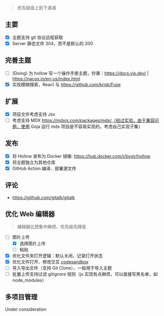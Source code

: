> 优先级由上到下递减

## 主要
- [x] 主题支持 git 协议远程获取
- [x] Server 静态文件 304，而不是默认的 200

## 完善主题

- [ ] (Doing) 为 hollow 写一个操作手册主题，抄袭：https://docs.yjs.dev/ | https://nacos.io/en-us/index.html 
- [x] 实现模糊搜索，React 与 https://github.com/krisk/Fuse

## 扩展

- [x] 项目文件考虑支持 Jsx
- [ ] 考虑支持 MDX https://mdxjs.com/packages/mdx/（经过实验，由于兼容问题，使用 Goja 运行 mdx 项目是不容易实现的，考虑自己实现子集）

## 发布

- [x] 将 Hollow 发布为 Docker 镜像: https://hub.docker.com/r/bysir/hollow
- [x] 将主题独立为其他仓库
- [x] GitHub Action 编译、部署源文件

## 评论
- https://github.com/gitalk/gitalk

## 优化 Web 编辑器

> 编辑器比想象中麻烦，优先级先降低

- [ ] 图片上传
    - [x] 选择图片上传
    - [ ] 粘贴
- [x] 优化文件夹打开逻辑：默认关闭，记录打开状态
- [x] 
  优化文件打开、修改交互 [codesandbox](https://codesandbox.io/s/uploadcare-react-widget-props-example-forked-g1q3z8?file=/src/index.js)
- [ ] 导入导出文件（支持 Git Clone），一般用于导入主题
- [ ] 批量上传支持过滤 gitignore 规则（js 实现有点麻烦，可以直接写黑名单，如 node_modules）

## 多项目管理

Under consideration